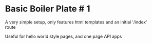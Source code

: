 # Basic Boiler Plate # 1

A very simple setup, only features html templates and an initial '/index' route

Useful for hello world style pages, and one page API apps

